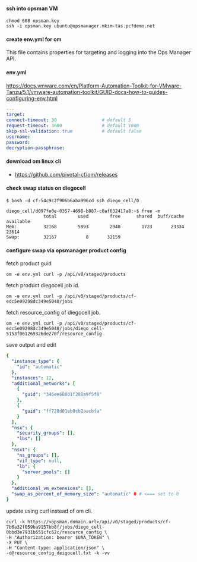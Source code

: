 
#### ssh into opsman VM
```
chmod 600 opsman.key 
ssh -i opsman.key ubuntu@opsmanager.mkim-tas.pcfdemo.net

```
####  create env.yml for om
This file contains properties for targeting and logging into the Ops Manager API. 
#### env.yml
https://docs.vmware.com/en/Platform-Automation-Toolkit-for-VMware-Tanzu/5.1/vmware-automation-toolkit/GUID-docs-how-to-guides-configuring-env.html

``` yaml
---
target:
connect-timeout: 30                 # default 5
request-timeout: 3600               # default 1800
skip-ssl-validation: true           # default false
username: 
password: 
decryption-passphrase: 
```

#### download om linux cli
- https://github.com/pivotal-cf/om/releases
  
#### check swap status on diegocell

```
$ bosh -d cf-54c9c2f906b6aba996cd ssh diego_cell/0

diego_cell/d097fe0e-0357-4698-b887-c0af632417a8:~$ free -m
              total        used        free      shared  buff/cache   available
Mem:          32168        5893        2940        1723       23334       23614
Swap:         32167           8       32159
```

#### configure swap via opsmanager product config 
fetch product guid
```
om -e env.yml curl -p /api/v0/staged/products
```
fetch product diegocell job id.
```
om -e env.yml curl -p /api/v0/staged/products/cf-edc5e09298dc349e5048/jobs
```
fetch resource_config of diegocell job.
```
om -e env.yml curl -p /api/v0/staged/products/cf-edc5e09298dc349e5048/jobs/diego_cell-5153f061269326de270f/resource_config
```
save output and edit
``` yaml
{
  "instance_type": {
    "id": "automatic"
  },
  "instances": 12,
  "additional_networks": [
    {
      "guid": "346ee68001f288a9f5f8"
    },
    {
      "guid": "ff728d01eb0cb2aacbfa"
    }
  ],
  "nsx": {
    "security_groups": [],
    "lbs": []
  },
  "nsxt": {
    "ns_groups": [],
    "vif_type": null,
    "lb": {
      "server_pools": []
    }
  },
  "additional_vm_extensions": [],
  "swap_as_percent_of_memory_size": "automatic" 0 # <=== set to 0
}
```

update using curl instead of om cli.
```
curl -k https://<opsman.domain.url>/api/v0/staged/products/cf-7b6a32f059ba9157bb8f/jobs/diego_cell-0bbd3e7931b651cfc62c/resource_config \
-H "Authorization: bearer $UAA_TOKEN" \
-X PUT \
-H "Content-type: application/json" \
-d@resource_config_deigocell.txt -k -vv
```



